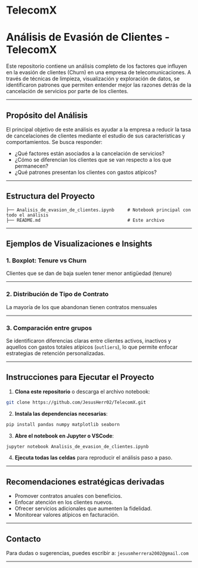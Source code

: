 # TelecomX


# Análisis de Evasión de Clientes - TelecomX

Este repositorio contiene un análisis completo de los factores que influyen en la evasión de clientes (Churn) en una empresa de telecomunicaciones. A través de técnicas de limpieza, visualización y exploración de datos, se identificaron patrones que permiten entender mejor las razones detrás de la cancelación de servicios por parte de los clientes.

---

## Propósito del Análisis

El principal objetivo de este análisis es ayudar a la empresa a reducir la tasa de cancelaciones de clientes mediante el estudio de sus características y comportamientos. Se busca responder:

- ¿Qué factores están asociados a la cancelación de servicios?
- ¿Cómo se diferencian los clientes que se van respecto a los que permanecen?
- ¿Qué patrones presentan los clientes con gastos atípicos?

---

## Estructura del Proyecto

```
├── Analisis_de_evasion_de_clientes.ipynb     # Notebook principal con todo el análisis
├── README.md                                 # Este archivo
```

---

## Ejemplos de Visualizaciones e Insights

### 1. **Boxplot: Tenure vs Churn**
Clientes que se dan de baja suelen tener menor antigüedad (tenure)

---

### 2. **Distribución de Tipo de Contrato**
La mayoría de los que abandonan tienen contratos mensuales

---

### 3. **Comparación entre grupos**
Se identificaron diferencias claras entre clientes activos, inactivos y aquellos con gastos totales atípicos (`outliers`), lo que permite enfocar estrategias de retención personalizadas.

---

## Instrucciones para Ejecutar el Proyecto

1. **Clona este repositorio** o descarga el archivo notebook:

```bash
git clone https://github.com/JesusHerr02/TelecomX.git
```

2. **Instala las dependencias necesarias**:

```bash
pip install pandas numpy matplotlib seaborn
```

3. **Abre el notebook en Jupyter o VSCode**:

```bash
jupyter notebook Analisis_de_evasion_de_clientes.ipynb
```

4. **Ejecuta todas las celdas** para reproducir el análisis paso a paso.

---

## Recomendaciones estratégicas derivadas

- Promover contratos anuales con beneficios.
- Enfocar atención en los clientes nuevos.
- Ofrecer servicios adicionales que aumenten la fidelidad.
- Monitorear valores atípicos en facturación.

---

## Contacto

Para dudas o sugerencias, puedes escribir a: `jesusmherrera2002@gmail.com`

---
